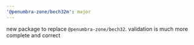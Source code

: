 ```yaml
---
'@penumbra-zone/bech32m': major
---
```


new package to replace `@penumbra-zone/bech32`. validation is much more complete and correct
